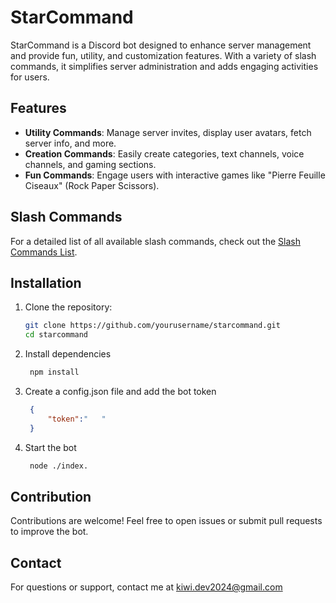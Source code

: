 # StarCommand

StarCommand is a Discord bot designed to enhance server management and provide fun, utility, and customization features. With a variety of slash commands, it simplifies server administration and adds engaging activities for users.

## Features

- **Utility Commands**: Manage server invites, display user avatars, fetch server info, and more.
- **Creation Commands**: Easily create categories, text channels, voice channels, and gaming sections.
- **Fun Commands**: Engage users with interactive games like "Pierre Feuille Ciseaux" (Rock Paper Scissors).

## Slash Commands
For a detailed list of all available slash commands, check out the [Slash Commands List](./documentation/CommandList.md).

## Installation

1. Clone the repository:
   ```bash
   git clone https://github.com/yourusername/starcommand.git
   cd starcommand

2. Install dependencies
   ```bash
    npm install

3. Create a config.json file and add the bot token
   ```json
    {
        "token":"   "
    }

4. Start the bot
   ```bash
    node ./index.

## Contribution
Contributions are welcome! Feel free to open issues or submit pull requests to improve the bot.

## Contact
For questions or support, contact me at kiwi.dev2024@gmail.com